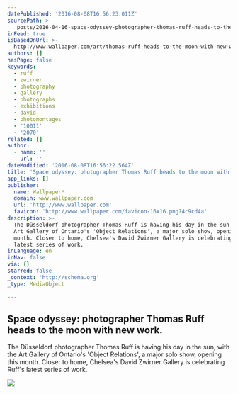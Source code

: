 ```yaml
---
datePublished: '2016-08-08T16:56:23.011Z'
sourcePath: >-
  _posts/2016-04-16-space-odyssey-photographer-thomas-ruff-heads-to-the-moon-wi.md
inFeed: true
isBasedOnUrl: >-
  http://www.wallpaper.com/art/thomas-ruff-heads-to-the-moon-with-new-work-at-david-zwirner
authors: []
hasPage: false
keywords:
  - ruff
  - zwirner
  - photography
  - gallery
  - photographs
  - exhibitions
  - david
  - photomontages
  - '10011'
  - '2070'
related: []
author:
  - name: ''
    url: ''
dateModified: '2016-08-08T16:56:22.564Z'
title: 'Space odyssey: photographer Thomas Ruff heads to the moon with new work.'
app_links: []
publisher:
  name: Wallpaper*
  domain: www.wallpaper.com
  url: 'http://www.wallpaper.com'
  favicon: 'http://www.wallpaper.com/favicon-16x16.png?4c9cd4a'
description: >-
  The Düsseldorf photographer Thomas Ruff is having his day in the sun, with the
  Art Gallery of Ontario's 'Object Relations', a major solo show, opening this
  month. Closer to home, Chelsea's David Zwirner Gallery is celebrating Ruff's
  latest series of work.
inLanguage: en
inNav: false
via: {}
starred: false
_context: 'http://schema.org'
_type: MediaObject

---
```

<article style=""><h1>Space odyssey: photographer Thomas Ruff heads to the moon with new work.</h1><p>The Düsseldorf photographer Thomas Ruff is having his day in the sun, with the Art Gallery of Ontario's 'Object Relations', a major solo show, opening this month. Closer to home, Chelsea's David Zwirner Gallery is celebrating Ruff's latest series of work.</p><img src="https://s3-us-west-2.amazonaws.com/the-grid-img/p/6c8a09fa223ef7576c2280cc4791191f7651bcb1.jpg" /></article>